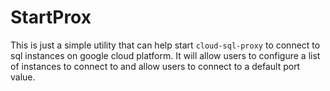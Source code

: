 # StartProx

This is just a simple utility that can help start `cloud-sql-proxy` to connect to sql instances
on google cloud platform. It will allow users to configure a list of instances to connect to
and allow users to connect to a default port value.
